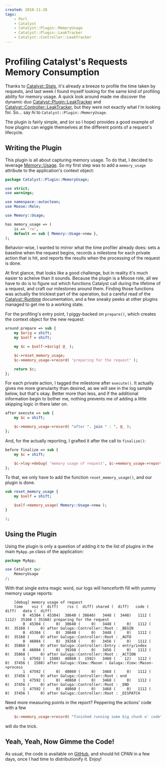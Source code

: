 ```yaml
---
created: 2010-11-28
tags:
    - Perl
    - Catalyst
    - Catalyst::Plugin::MemoryUsage
    - Catalyst::Plugin::LeakTracker
    - Catalyst::Controller::LeakTracker
---
```



# Profiling Catalyst's Requests Memory Consumption

Thanks to [Catalyst::Stats](cpan), it's already a breeze to profile the
time taken by requests, and last week I found myself looking for the same kind 
of profiling ability for memory usage.  A quick look around made me discover
the dynamic duo [Catalyst::Plugin::LeakTracker](cpan) and 
[Catalyst::Controller::LeakTracker](cpan), but they were not
exactly what I'm looking for.  So... say *hi* to `Catalyst::Plugin::MemoryUsage`. 

The plugin is fairly simple, and (or so I hope) provides a good example of how
plugins can wiggle themselves at the different points of a request's
lifecycle. 

## Writing the Plugin

This plugin is all about capturing memory usage. To do that, I decided
to leverage [Memory::Usage](cpan).  So my first step was to add a
`memory_usage` attribute to the application's context object:

```perl
package Catalyst::Plugin::MemoryUsage;

use strict;
use warnings;

use namespace::autoclean;
use Moose::Role;

use Memory::Usage;

has memory_usage => (
    is => 'rw',
    default => sub { Memory::Usage->new },
);
```


Behavior-wise, I wanted to mirror what the time profiler
already does: sets a baseline when the request begins, records a milestone
for each private action that is hit, and reports the results when the
processing of the request is done.   

At first glance, that looks like a good challenge, but in reality it's much
easier to acheive than it sounds. Because the plugin is a Moose role, all we have to do is to figure out which 
functions Catalyst call during the lifetime of a request, and craft our
milestones around them.  Finding those functions was actually the trickiest
part of the operation, but a careful read of the
[Catalyst::Runtime](cpan) documentation, and a few sneaky peeks at other plugins 
managed to get me to a working state.

For the profiling's entry point, I piggy-backed on
`prepare()`, which creates the context object for the
new request:


```perl
around prepare => sub {
    my $orig = shift;
    my $self = shift;

    my $c = $self->$orig( @_ );

    $c->reset_memory_usage;
    $c->memory_usage->record( 'preparing for the request' );

    return $c;
};
```

For each private action, I tagged the milestone after `execute()`. It actually
gives me more granularity than desired, as we will see in the log sample
below, but that's okay. Better more than less, and if the additional
information begin to bother me, nothing prevents me of 
adding a little skipping logic in there later on.

```perl
after execute => sub {
    my $c = shift;

    $c->memory_usage->record( "after ". join " : ", @_ );
};
```

And, for the actually reporting, I grafted it after the
call to `finalize()`:

```perl
before finalize => sub {
    my $c = shift;

    $c->log->debug( 'memory usage of request', $c->memory_usage->report );
};
```

To that, we only have to add the function 
`reset_memory_usage()`, and our plugin is done.

```perl
sub reset_memory_usage {
    my $self = shift;

    $self->memory_usage( Memory::Usage->new );
}

1;
```

## Using the Plugin

Using the plugin is only a question of adding it to the list of plugins in 
the main `MyApp.pm` class of the application:

```perl
package MyApp;

use Catalyst qw/
    MemoryUsage
/;
```

With that single extra magic word, our logs will henceforth fill with yummy memory usage reports:

```
    [debug] memory usage of request
    time    vsz (  diff)    rss (  diff) shared (  diff)   code (  diff)   data (  diff)
        0  45304 ( 45304)  38640 ( 38640)   3448 (  3448)   1112 (  1112)  35168 ( 35168) preparing for the request
        0  45304 (     0)  38640 (     0)   3448 (     0)   1112 (     0)  35168 (     0) after Galuga::Controller::Root : _BEGIN
        0  45304 (     0)  38640 (     0)   3448 (     0)   1112 (     0)  35168 (     0) after Galuga::Controller::Root : _AUTO
        0  46004 (     0)  39268 (     0)   3456 (     0)   1112 (     0)  35868 (     0) after Galuga::Controller::Entry : entry/index
        0  46004 (     0)  39268 (     0)   3456 (     0)   1112 (     0)  35868 (     0) after Galuga::Controller::Root : _ACTION
        1  47592 (  1588)  40860 (  1592)   3468 (    12)   1112 (     0)  37456 (  1588) after Galuga::View::Mason : Galuga::View::Mason->process
        1  47592 (     0)  40860 (     0)   3468 (     0)   1112 (     0)  37456 (     0) after Galuga::Controller::Root : end
        1  47592 (     0)  40860 (     0)   3468 (     0)   1112 (     0)  37456 (     0) after Galuga::Controller::Root : _END
        1  47592 (     0)  40860 (     0)   3468 (     0)   1112 (     0)  37456 (     0) after Galuga::Controller::Root : _DISPATCH
```

Need more measuring points in the report? Peppering the actions' code with a
few

```perl
    $c->memory_usage->record( "finished running some big chunk o' code" );
```

will do the trick.

## Yeah, Yeah, Now Gimme the Code!

As usual, the code is available on
[GitHub](http://github.com/yanick/Catalyst-Plugin-MemoryUsage), and should hit
CPAN in a few days, once I had time to distributionify it. Enjoy!
